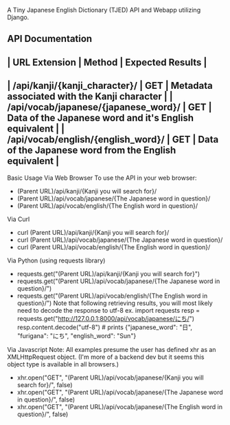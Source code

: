 A Tiny Japanese English Dictionary (TJED) API and Webapp utilizing Django.

API Documentation
---------------------------------------------------------------------------------------------------------
| URL Extension                        | Method | Expected Results                                      |
---------------------------------------------------------------------------------------------------------
| /api/kanji/{kanji_character}/        | GET    | Metadata associated with the Kanji character          |
| /api/vocab/japanese/{japanese_word}/ | GET    | Data of the Japanese word and it's English equivalent |
| /api/vocab/english/{english_word}/   | GET    | Data of the Japanese word from the English equivalent |
---------------------------------------------------------------------------------------------------------
Basic Usage
Via Web Browser
To use the API in your web browser:
 - (Parent URL)/api/kanji/{Kanji you will search for}/
 - (Parent URL)/api/vocab/japanese/{The Japanese word in question}/
 - (Parent URL)/api/vocab/english/{The English word in question}/

Via Curl
 - curl (Parent URL)/api/kanji/{Kanji you will search for}/
 - curl (Parent URL)/api/vocab/japanese/{The Japanese word in question}/
 - curl (Parent URL)/api/vocab/english/{The English word in question}/

Via Python (using requests library)
 - requests.get("(Parent URL)/api/kanji/{Kanji you will search for}")
 - requests.get("(Parent URL)/api/vocab/japanese/{The Japanese word in question}/")
 - requests.get("(Parent URL)/api/vocab/english/{The English word in question}/")
 Note that following retrieving results, you will most likely need to decode the response to utf-8
   ex. 
     import requests
     resp = requests.get("http://127.0.0.1:8000/api/vocab/japanese/にち/")
     resp.content.decode("utf-8") # prints {"japanese_word": "日", "furigana": "にち", "english_word": "Sun"}

Via Javascript
 Note: All examples presume the user has defined xhr as an XMLHttpRequest object.
 (I'm more of a backend dev but it seems this object type is available in all browsers.)
 - xhr.open("GET", "(Parent URL)/api/vocab/japanese/{Kanji you will search for}/", false)
 - xhr.open("GET", "(Parent URL)/api/vocab/japanese/{The Japanese word in question}/", false)
 - xhr.open("GET", "(Parent URL)/api/vocab/japanese/{The English word in question}/", false)
